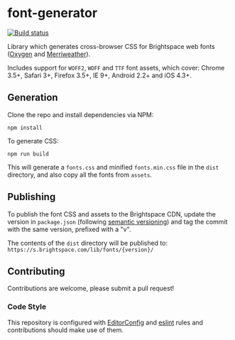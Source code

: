 # font-generator
[![Build status][ci-image]][ci-url]

Library which generates cross-browser CSS for Brightspace web fonts ([Oxygen](https://www.google.com/fonts/specimen/Oxygen) and [Merriweather](https://www.google.com/fonts/specimen/Merriweather)).

Includes support for `WOFF2`, `WOFF` and `TTF` font assets, which cover: Chrome 3.5+, Safari 3+, Firefox 3.5+, IE 9+, Android 2.2+ and iOS 4.3+.

## Generation

Clone the repo and install dependencies via NPM:

```shell
npm install
```

To generate CSS:

```shell
npm run build
```

This will generate a `fonts.css` and minified `fonts.min.css` file in the `dist` directory, and also copy all the fonts from `assets`.

## Publishing

To publish the font CSS and assets to the Brightspace CDN, update the version in `package.json` (following [semantic versioning](http://semver.org/)) and tag the commit with the same version, prefixed with a "v".

The contents of the `dist` directory will be published to: `https://s.brightspace.com/lib/fonts/{version}/`

## Contributing
Contributions are welcome, please submit a pull request!

### Code Style

This repository is configured with [EditorConfig](http://editorconfig.org) and [eslint](http://eslint.org/) rules and contributions should make use of them.

[ci-url]: https://travis-ci.org/Brightspace/font-generator
[ci-image]: https://img.shields.io/travis/Brightspace/font-generator.svg
